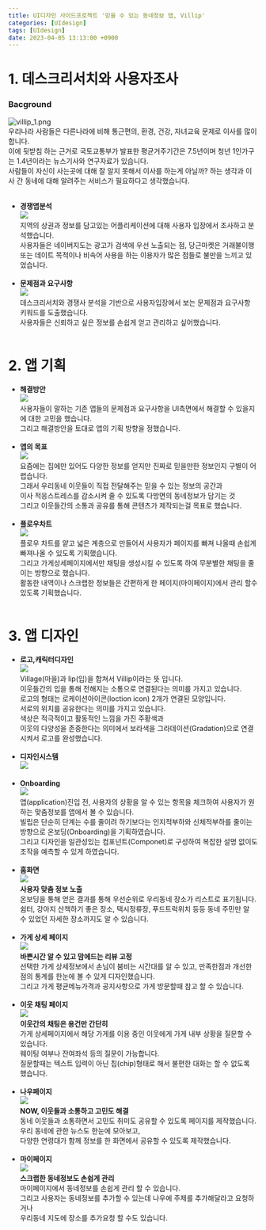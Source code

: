 ```yaml
---
title: UI디자인 사이드프로젝트 '믿을 수 있는 동네정보 앱, Villip'
categories: [UIdesign]
tags: [UIdesign]
date: 2023-04-05 13:13:00 +0900
---
```

# 1. 데스크리서치와 사용자조사
### Bacground
![villip_1.png](https://raw.githubusercontent.com/pjaehong/pjaehong.github.io/main/assets/img/posts/villip_1.png)
<br>우리나라 사람들은 다른나라에 비해 통근편의, 환경, 건강, 자녀교육 문제로 이사를 많이 합니다.<br>이에 뒷받침 하는 근거로 국토교통부가 발표한 평균거주기간은 7.5년이며 청년 1인가구는 1.4년이라는 뉴스기사와 연구자료가 있습니다.<br>사람들이 자신이 사는곳에 대해 잘 알지 못해서 이사를 하는게 아닐까? 하는 생각과 이사 간 동네에 대해 알려주는 서비스가 필요하다고 생각했습니다.<br><br>
- <b>경쟁앱분석</b><br><img src=https://raw.githubusercontent.com/pjaehong/pjaehong.github.io/main/assets/img/posts/villip_2.png><br>지역의 상권과 정보를 담고있는 어플리케이션에 대해 사용자 입장에서 조사하고 분석했습니다.<br>사용자들은 네이버지도는 광고가 검색에 우선 노출되는 점, 당근마켓은 거래불이행<br>또는 데이트 목적이나 비속어 사용을 하는 이용자가 많은 점들로 불만을 느끼고 있었습니다.<br><br>
- <b>문제점과 요구사항</b><br><img src=https://raw.githubusercontent.com/pjaehong/pjaehong.github.io/main/assets/img/posts/villip_3.png><br>데스크리서치와 경쟁사 분석을 기반으로 사용자입장에서 보는 문제점과 요구사항 키워드를 도출했습니다.<br>사용자들은 신뢰하고 싶은 정보를 손쉽게 얻고 관리하고 싶어했습니다.<br><br>

# 2. 앱 기획
- <b>해결방안</b><br><img src=https://raw.githubusercontent.com/pjaehong/pjaehong.github.io/main/assets/img/posts/villip_4.png><br>사용자들이 말하는 기존 앱들의 문제점과 요구사항을 UI측면에서 해결할 수 있을지에 대한 고민을 했습니다.<br>그리고 해결방안을 토대로 앱의 기획 방향을 정했습니다.<br><br>
- <b>앱의 목표</b><br><img src=https://raw.githubusercontent.com/pjaehong/pjaehong.github.io/main/assets/img/posts/villip_5.png><br>요즘에는 집에만 있어도 다양한 정보를 얻지만 진짜로 믿을만한 정보인지 구별이 어렵습니다.<br>그래서 우리동네 이웃들이 직접 전달해주는 믿을 수 있는 정보의 공간과<br>이사 적응스트레스를 감소시켜 줄 수 있도록 다방면의 동네정보가 담기는 것<br>그리고 이웃들간의 소통과 공유를 통해 콘텐츠가 제작되는걸 목표로 했습니다.<br><br>
- <b>플로우차트</b><br><img src=https://raw.githubusercontent.com/pjaehong/pjaehong.github.io/main/assets/img/posts/villip_8.png><br>플로우 차트를 얕고 넓은 계층으로 만들어서 사용자가 페이지를 빠져 나올때 손쉽게 빠져나올 수 있도록 기획했습니다.<br>그리고 가게상세페이지에서만 채팅을 생성시킬 수 있도록 하여 무분별한 채팅을 줄이는 방향으로 했습니다.<br>활동한 내역이나 스크랩한 정보들은 간편하게 한 페이지(마이페이지)에서 관리 할수 있도록 기획했습니다.<br><br>

# 3. 앱 디자인
- <b>로고,캐릭터디자인</b><br><img src=https://raw.githubusercontent.com/pjaehong/pjaehong.github.io/main/assets/img/posts/villip_6.png><br>Village(마을)과 lip(입)을 합쳐서 Villip이라는 뜻 입니다.<br>이웃들간의 입을 통해 전해지는 소통으로 연결된다는 의미를 가지고 있습니다.<br>로고의 형태는 로케이션아이콘(loction icon) 2개가 연결된 모양입니다.<br>서로의 위치를 공유한다는 의미를 가지고 있습니다.<br>색상은 적극적이고 활동적인 느낌을 가진 주황색과<br>이웃의 다양성을 존중한다는 의미에서 보라색을 그라데이션(Gradation)으로 연결시켜서 로고를 완성했습니다.<br><br>
- <b>디자인시스템</b><br><img src=https://raw.githubusercontent.com/pjaehong/pjaehong.github.io/main/assets/img/posts/villip_7.png><br><br>
- <b>Onboarding</b><br><img src=https://raw.githubusercontent.com/pjaehong/pjaehong.github.io/main/assets/img/posts/villip_9.png><br>앱(application)진입 전, 사용자의 상황을 알 수 있는 항목을 체크하여 사용자가 원하는 맞춤정보를 앱에서 볼 수 있습니다.<br>빌립은 단순히 단계는 수를 줄이려 하기보다는 인지적부하와 신체적부하를 줄이는 방향으로 온보딩(Onboarding)을 기획하였습니다.<br>그리고 디자인을 일관성있는 컴포넌트(Componet)로 구성하여 복잡한 설명 없이도 조작을 예측할 수 있게 하였습니다.<br><br>
- <b>홈화면</b><br><img src=https://raw.githubusercontent.com/pjaehong/pjaehong.github.io/main/assets/img/posts/villip_10.png><br><b>사용자 맞춤 정보 노출</b><br>온보딩을 통해 얻은 결과를 통해 우선순위로 우리동네 장소가 리스트로 표기됩니다.<br>쉼터, 강아지 산책하기 좋은 장소, 택시정류장, 푸드트럭위치 등등 동네 주민만 알 수 있었던 자세한 장소까지도 알 수 있습니다.<br><br>
- <b>가게 상세 페이지</b><br><img src=https://raw.githubusercontent.com/pjaehong/pjaehong.github.io/main/assets/img/posts/villip_11.png><br><b>바쁜시간 알 수 있고 맘에드는 리뷰 고정</b><br>선택한 가게 상세정보에서 손님이 붐비는 시간대를 알 수 있고, 만족한점과 개선한 점의 통계를 한눈에 볼 수 있게 디자인했습니다.<br>그리고 가게 평균메뉴가격과 공지사항으로 가게 방문할때 참고 할 수 있습니다.<br><br>
- <b>이웃 채팅 페이지</b><br><img src=https://raw.githubusercontent.com/pjaehong/pjaehong.github.io/main/assets/img/posts/villip_12.png><br><b>이웃간의 채팅은 용건만 간단히</b><br>가게 상세페이지에서 해당 가게를 이용 중인 이웃에게 가게 내부 상황을 질문할 수 있습니다.<br>웨이팅 여부나 잔여좌석 등의 질문이 가능합니다.<br>질문할때는 텍스트 입력이 아닌 칩(chip)형태로 해서 불편한 대화는 할 수 없도록 했습니다.<br><br>
- <b>나우페이지</b><br><img src=https://raw.githubusercontent.com/pjaehong/pjaehong.github.io/main/assets/img/posts/villip_13.png><br><b>NOW, 이웃들과 소통하고 고민도 해결</b><br>동네 이웃들과 소통하면서 고민도 취미도 공유할 수 있도록 페이지를 제작했습니다.<br>우리 동네에 관한 뉴스도 한눈에 모아보고,<br>다양한 연령대가 함께 정보를 한 화면에서 공유할 수 있도록 제작했습니다.<br><br>
- <b>마이페이지</b><br><img src=https://raw.githubusercontent.com/pjaehong/pjaehong.github.io/main/assets/img/posts/villip_14.png><br><b>스크랩한 동네정보도 손쉽게 관리</b><br>마이페이지에서 동네정보를 손쉽게 관리 할 수 있습니다.<br>그리고 사용자는 동네정보를 추가할 수 있는데 나우에 주제를 추가해달라고 요청하거나<br>우리동네 지도에 장소를 추가요청 할 수도 있습니다.<br><br>
